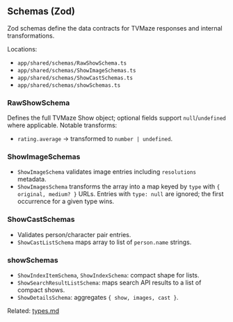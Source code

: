 ## Schemas (Zod)

Zod schemas define the data contracts for TVMaze responses and internal transformations.

Locations:

- `app/shared/schemas/RawShowSchema.ts`
- `app/shared/schemas/ShowImageSchemas.ts`
- `app/shared/schemas/ShowCastSchemas.ts`
- `app/shared/schemas/showSchemas.ts`

### RawShowSchema

Defines the full TVMaze Show object; optional fields support `null`/`undefined` where applicable. Notable transforms:

- `rating.average` → transformed to `number | undefined`.

### ShowImageSchemas

- `ShowImageSchema` validates image entries including `resolutions` metadata.
- `ShowImagesSchema` transforms the array into a map keyed by `type` with `{ original, medium? }` URLs. Entries with `type: null` are ignored; the first occurrence for a given type wins.

### ShowCastSchemas

- Validates person/character pair entries.
- `ShowCastListSchema` maps array to list of `person.name` strings.

### showSchemas

- `ShowIndexItemSchema`, `ShowIndexSchema`: compact shape for lists.
- `ShowSearchResultListSchema`: maps search API results to a list of compact shows.
- `ShowDetailsSchema`: aggregates `{ show, images, cast }`.

Related: [types.md](./types.md)
